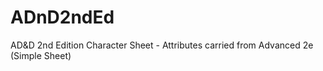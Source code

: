 # ADnD2ndEd
AD&amp;D 2nd Edition Character Sheet - Attributes carried from Advanced 2e (Simple Sheet)
